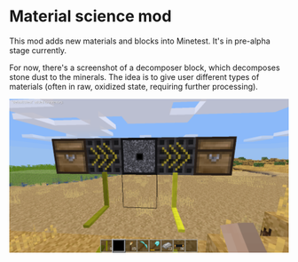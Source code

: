 # Material science mod

This mod adds new materials and blocks into Minetest. It's in pre-alpha stage currently.

For now, there's a screenshot of a decomposer block, which decomposes stone dust to the minerals.
The idea is to give user different types of materials (often in raw, oxidized state, requiring further processing).

![](doc/images/screenshot_a.png)
